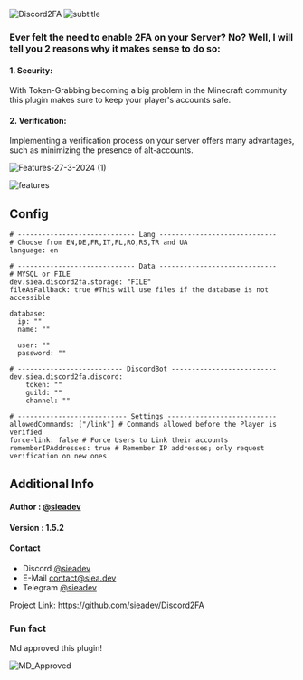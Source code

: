 
![Discord2FA](https://github.com/sieadev/Discord2FA/assets/69807609/400a5aed-78cd-4c39-a591-cd1d8842a8ff)
![subtitle](https://github.com/sieadev/Discord2FA/assets/69807609/f46dfa3d-a2ab-47f1-84e5-def0d005346f)


### Ever felt the need to enable 2FA on your Server? No? Well, I will tell you 2 reasons why it makes sense to do so:

#### 1. Security:
With Token-Grabbing becoming a big problem in the Minecraft community
this plugin makes sure to keep your player's accounts safe.
#### 2. Verification:
Implementing a verification process on your server offers many advantages,
such as minimizing the presence of alt-accounts.

![Features-27-3-2024 (1)](https://github.com/sieadev/Discord2FA/assets/69807609/ae8c39c8-d82c-4c22-b914-468964dc82d4)

![features](https://github.com/sieadev/Discord2FA/assets/69807609/1e5318a6-d922-4ce7-a167-1f463082f5e3)

## Config
```
# ----------------------------- Lang -----------------------------
# Choose from EN,DE,FR,IT,PL,RO,RS,TR and UA
language: en

# ----------------------------- Data -----------------------------
# MYSQL or FILE
dev.siea.discord2fa.storage: "FILE"
fileAsFallback: true #This will use files if the database is not accessible

database:
  ip: ""
  name: ""

  user: ""
  password: ""

# -------------------------- DiscordBot --------------------------
dev.siea.discord2fa.discord:
    token: ""
    guild: ""
    channel: ""

# --------------------------- Settings ---------------------------
allowedCommands: ["/link"] # Commands allowed before the Player is verified
force-link: false # Force Users to Link their accounts
rememberIPAddresses: true # Remember IP addresses; only request verification on new ones
```

## Additional Info

#### Author : [@sieadev](https://www.github.com/sieadev)

#### Version : 1.5.2

#### Contact
- Discord [@sieadev](dsc.gg/siea)
- E-Mail contact@siea.dev
- Telegram [@sieadev](t.me/sieadev)

Project Link: https://github.com/sieadev/Discord2FA


### Fun fact
Md approved this plugin!

![MD_Approved](https://dev.siea.discord2fa.storage.ko-fi.com/cdn/useruploads/display/cf23a2d8-9690-4742-ad1a-b56627b46cd6_hhgpkrp.png)


